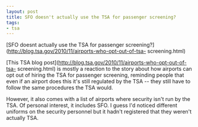 ```yaml
---
layout: post
title: SFO doesn't actually use the TSA for passenger screening?
tags:
- tsa
---
```

[SFO doesnt actually use the TSA for passenger
screening?](http://blog.tsa.gov/2010/11/airports-who-opt-out-of-tsa-
screening.html)

[This TSA blog post](http://blog.tsa.gov/2010/11/airports-who-opt-out-of-tsa-
screening.html) is mostly a reaction to the story about how airports can opt
out of hiring the TSA for passenger screening, reminding people that even if
an airport does this it's still regulated by the TSA -- they still have to
follow the same procedures the TSA would.

However, it also comes with a list of airports where security isn't run by the
TSA. Of personal interest, it includes SFO. I guess I'd noticed different
uniforms on the security personnel but it hadn't registered that they weren't
actually TSA.

